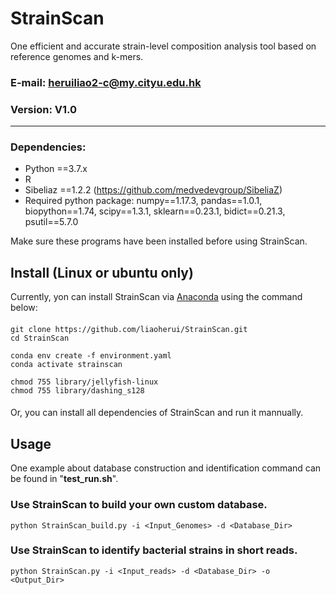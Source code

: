 # StrainScan
One efficient and accurate strain-level composition analysis tool based on reference genomes and k-mers.


### E-mail: heruiliao2-c@my.cityu.edu.hk
### Version: V1.0

---------------------------------------------------------------------------
### Dependencies:
* Python ==3.7.x
* R
* Sibeliaz ==1.2.2 (https://github.com/medvedevgroup/SibeliaZ)
* Required python package: numpy==1.17.3, pandas==1.0.1, biopython==1.74, scipy==1.3.1, sklearn==0.23.1, bidict==0.21.3, psutil==5.7.0

Make sure these programs have been installed before using StrainScan. 

## Install (Linux or ubuntu only)

Currently, yon can install StrainScan via [Anaconda](https://anaconda.org/) using the command below:<BR/>
####
`git clone https://github.com/liaoherui/StrainScan.git`<BR/>
`cd StrainScan`<BR/>

`conda env create -f environment.yaml`<BR/>
`conda activate strainscan`<BR/>

`chmod 755 library/jellyfish-linux`<BR/>
`chmod 755 library/dashing_s128`<BR/>
####

Or, you can install all dependencies of StrainScan and run it mannually.


## Usage
One example about database construction and identification command can be found in "<b>test_run.sh</b>".

### Use StrainScan to build your own custom database.<BR/>
  `python StrainScan_build.py -i <Input_Genomes> -d <Database_Dir>`<BR/>

### Use StrainScan to identify bacterial strains in short reads.
  `python StrainScan.py -i <Input_reads> -d <Database_Dir> -o <Output_Dir>`<BR/>
